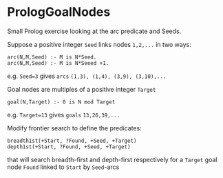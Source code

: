 # PrologGoalNodes
Small Prolog exercise looking at the arc predicate and Seeds.


Suppose a positive integer ```Seed``` links nodes ```1,2,...``` in two ways:
```
arc(N,M,Seed) :- M is N*Seed.
arc(N,M,Seed) :- M is N*Seeed +1.
```
e.g. ```Seed=3``` gives ```arcs``` ```(1,3), (1,4), (3,9), (3,10),...```


Goal nodes are multiples of a positive integer ```Target```  
```
goal(N,Target) :- 0 is N mod Target
```

e.g. ```Target=13``` gives ```goals``` ```13,26,39,...```


Modify frontier search to define the predicates:
```
breadth1st(+Start, ?Found, +Seed, +Target)
depth1st(+Start, ?Found, +Seed, +Target)
```
that will search breadth-first and depth-first respectively for a ```Target``` goal node ```Found``` linked to ```Start``` by ```Seed```-arcs

